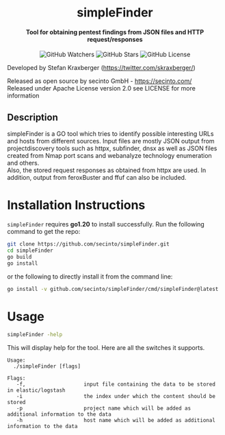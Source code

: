 <h1 align="center">simpleFinder</h1>
<h4 align="center">Tool for obtaining pentest findings from JSON files and HTTP request/responses</h4>
<p align="center">
  
  <img src="https://img.shields.io/github/watchers/secinto/simpleFinder?label=Watchers&style=for-the-badge" alt="GitHub Watchers">
  <img src="https://img.shields.io/github/stars/secinto/simpleFinder?style=for-the-badge" alt="GitHub Stars">
  <img src="https://img.shields.io/github/license/secinto/simpleFinder?style=for-the-badge" alt="GitHub License">
</p>

Developed by Stefan Kraxberger (https://twitter.com/skraxberger/)  

Released as open source by secinto GmbH - https://secinto.com/  
Released under Apache License version 2.0 see LICENSE for more information

Description
----
simpleFinder is a GO tool which tries to identify possible interesting URLs and hosts from different sources. 
Input files are mostly JSON output from projectdiscovery tools such as httpx, subfinder, dnsx as well as JSON 
files created from Nmap port scans and webanalyze technology enumeration and others.   
Also, the stored request responses as obtained from httpx are used. In addition, output from feroxBuster and 
ffuf can also be included.

# Installation Instructions

`simpleFinder` requires **go1.20** to install successfully. Run the following command to get the repo:

```sh
git clone https://github.com/secinto/simpleFinder.git
cd simpleFinder
go build
go install
```

or the following to directly install it from the command line:

```sh
go install -v github.com/secinto/simpleFinder/cmd/simpleFinder@latest
```

# Usage

```sh
simpleFinder -help
```

This will display help for the tool. Here are all the switches it supports.


```console
Usage:
  ./simpleFinder [flags]

Flags:
   -f,                   input file containing the data to be stored in elastic/logstash
   -i                    the index under which the content should be stored
   -p                    project name which will be added as additional information to the data
   -h                    host name which will be added as additional information to the data
